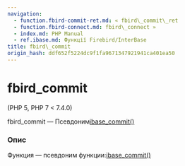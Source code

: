 ```yaml
---
navigation:
  - function.fbird-commit-ret.md: « fbird\_commit\_ret
  - function.fbird-connect.md: fbird\_connect »
  - index.md: PHP Manual
  - ref.ibase.md: Функції Firebird/InterBase
title: fbird\_commit
origin_hash: ddf652f5224dc9f1fa9671347921941ca401ea50
---
```

# fbird\_commit

(PHP 5, PHP 7 < 7.4.0)

fbird\_commit — Псевдоним[ibase\_commit()](function.ibase-commit.md)

### Опис

Функция — псевдоним функции:[ibase\_commit()](function.ibase-commit.md)
